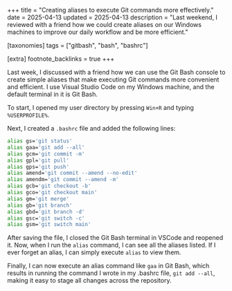 +++
title = "Creating aliases to execute Git commands more effectively."
date = 2025-04-13
updated = 2025-04-13
description = "Last weekend, I reviewed with a friend how we could create aliases on our Windows machines to improve our daily workflow and be more efficient."

[taxonomies]
tags = ["gitbash", "bash", "bashrc"]

[extra]
footnote_backlinks = true
+++

Last week, I discussed with a friend how we can use the Git Bash console to create simple aliases that make executing Git commands more convenient and efficient. I use Visual Studio Code on my Windows machine, and the default terminal in it is Git Bash.

To start, I opened my user directory by pressing `Win+R` and typing `%USERPROFILE%`.

Next, I created a `.bashrc` file and added the following lines:

```bash
alias gs='git status'
alias gaa='git add --all'
alias gcm='git commit -m'
alias gpl='git pull'
alias gps='git push'
alias amend='git commit --amend --no-edit'
alias amendm='git commit --amend -m'
alias gcb='git checkout -b'
alias gco='git checkout main'
alias gm='git merge'
alias gb='git branch'
alias gbd='git branch -d'
alias gsc='git switch -c'
alias gsm='git switch main'
```

After saving the file, I closed the Git Bash terminal in VSCode and reopened it. Now, when I run the `alias` command, I can see all the aliases listed. If I ever forget an alias, I can simply execute `alias` to view them.

Finally, I can now execute an alias command like `gaa` in Git Bash, which results in running the command I wrote in my .bashrc file, `git add --all`, making it easy to stage all changes across the repository.
